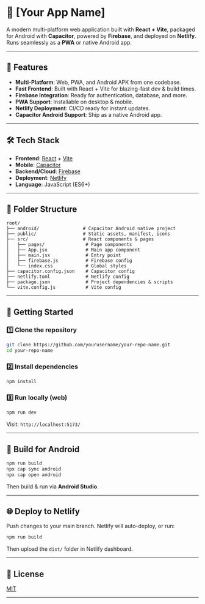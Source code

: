 # 🚀 [Your App Name]

A modern multi-platform web application built with **React + Vite**, packaged for Android with **Capacitor**, powered by **Firebase**, and deployed on **Netlify**.  
Runs seamlessly as a **PWA** or native Android app.

---

## 📌 Features

- **Multi-Platform**: Web, PWA, and Android APK from one codebase.
- **Fast Frontend**: Built with React + Vite for blazing-fast dev & build times.
- **Firebase Integration**: Ready for authentication, database, and more.
- **PWA Support**: Installable on desktop & mobile.
- **Netlify Deployment**: CI/CD ready for instant updates.
- **Capacitor Android Support**: Ship as a native Android app.

---

## 🛠️ Tech Stack

- **Frontend**: [React](https://react.dev/) + [Vite](https://vitejs.dev/)
- **Mobile**: [Capacitor](https://capacitorjs.com/)
- **Backend/Cloud**: [Firebase](https://firebase.google.com/)
- **Deployment**: [Netlify](https://www.netlify.com/)
- **Language**: JavaScript (ES6+)

---

## 📂 Folder Structure

```
root/
├── android/                # Capacitor Android native project
├── public/                 # Static assets, manifest, icons
├── src/                    # React components & pages
│   ├── pages/               # Page components
│   ├── App.jsx              # Main app component
│   ├── main.jsx             # Entry point
│   ├── firebase.js          # Firebase config
│   └── index.css            # Global styles
├── capacitor.config.json    # Capacitor config
├── netlify.toml             # Netlify config
├── package.json             # Project dependencies & scripts
└── vite.config.js           # Vite config
```

---

## 🚀 Getting Started

### 1️⃣ Clone the repository
```bash
git clone https://github.com/yourusername/your-repo-name.git
cd your-repo-name
```

### 2️⃣ Install dependencies

```bash
npm install
```

### 3️⃣ Run locally (web)

```bash
npm run dev
```

Visit: `http://localhost:5173/`

---

## 📱 Build for Android

```bash
npm run build
npx cap sync android
npx cap open android
```

Then build & run via **Android Studio**.

---

## 🌐 Deploy to Netlify

Push changes to your main branch.
Netlify will auto-deploy, or run:

```bash
npm run build
```

Then upload the `dist/` folder in Netlify dashboard.

---

## 📜 License

[MIT](LICENSE)

---